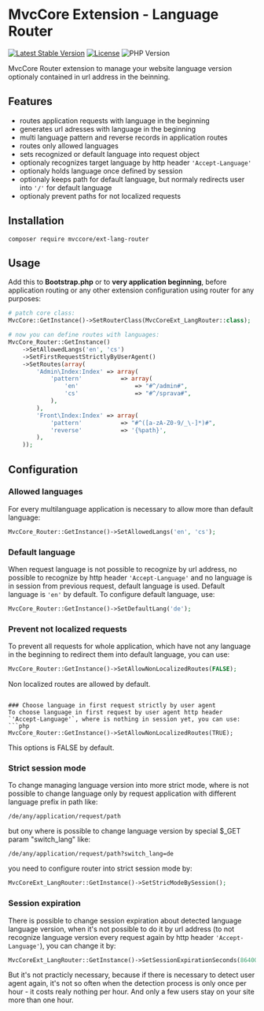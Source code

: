 # MvcCore Extension - Language Router

[![Latest Stable Version](https://img.shields.io/badge/Stable-v3.2.0-brightgreen.svg?style=plastic)](https://github.com/mvccore/ext-lang-router/releases)
[![License](https://img.shields.io/badge/Licence-BSD-brightgreen.svg?style=plastic)](https://mvccore.github.io/docs/mvccore/3.0.0/LICENCE.md)
![PHP Version](https://img.shields.io/badge/PHP->=5.3-brightgreen.svg?style=plastic)

MvcCore Router extension to manage your website language version optionaly contained in url address in the beinning.

## Features
- routes application requests with language in the beginning
- generates url adresses with language in the beginning
- multi language pattern and reverse records in application routes
- routes only allowed languages
- sets recognized or default language into request object
- optionaly recognizes target language by http header `'Accept-Language'`
- optionaly holds language once defined by session
- optionaly keeps path for default language, but normaly redirects user into `'/'` for default language
- optionaly prevent paths for not localized requests

## Installation
```shell
composer require mvccore/ext-lang-router
```

## Usage
Add this to **Bootstrap.php** or to **very application beginning**, 
before application routing or any other extension configuration
using router for any purposes:
```php
# patch core class:
MvcCore::GetInstance()->SetRouterClass(MvcCoreExt_LangRouter::class);

# now you can define routes with languages:
MvcCore_Router::GetInstance()
	->SetAllowedLangs('en', 'cs')
	->SetFirstRequestStrictlyByUserAgent()
	->SetRoutes(array(
		'Admin\Index:Index'	=> array(
			'pattern'			=> array(
				'en'				=> "#^/admin#",
				'cs'				=> "#^/sprava#",
			),
		),
		'Front\Index:Index'	=> array(
			'pattern'			=> "#^([a-zA-Z0-9/_\-]*)#",
			'reverse'			=> '{%path}',
		),
	));
```

## Configuration

### Allowed languages
For every multilanguage application is necessary to allow more than default language:
```php
MvcCore_Router::GetInstance()->SetAllowedLangs('en', 'cs');
```

### Default language
When request language is not possible to recognize by url address, no possible to recognize by http header `'Accept-Language'` and no language is in session from previous request, default language is used. Default language is `'en'` by default. To configure default language, use:
```php
MvcCore_Router::GetInstance()->SetDefaultLang('de');
```

### Prevent not localized requests
To prevent all requests for whole application, which have not any language in the beginning to redirect them into default language, you can use:
```php
MvcCore_Router::GetInstance()->SetAllowNonLocalizedRoutes(FALSE);
```
Non localized routes are allowed by default.
```

### Choose language in first request strictly by user agent
To choose language in first request by user agent http header `'Accept-Language'`, where is nothing in session yet, you can use:
```php
MvcCore_Router::GetInstance()->SetAllowNonLocalizedRoutes(TRUE);
```
This options is FALSE by default.

### Strict session mode
To change managing language version into more strict mode, where is not possible to change language only by request application with different language prefix in path like:
```
/de/any/application/request/path
```
but ony where is possible to change language version by 
special $_GET param "switch_lang" like:
```
/de/any/application/request/path?switch_lang=de
```
you need to configure router into strict session mode by:
```php
MvcCoreExt_LangRouter::GetInstance()->SetStricModeBySession();
```

### Session expiration
There is possible to change session expiration about detected language
language version, when it's not possible to do it by url address 
(to not recognize language version every request again by http header `'Accept-Language'`),
you can change it by:
```php
MvcCoreExt_LangRouter::GetInstance()->SetSessionExpirationSeconds(86400); // day
```
But it's not practicly necessary, because if there is necessary to detect
user agent again, it's not so often when the detection process is only 
once per hour - it costs realy nothing per hour. And only a few users stay
on your site more than one hour.

